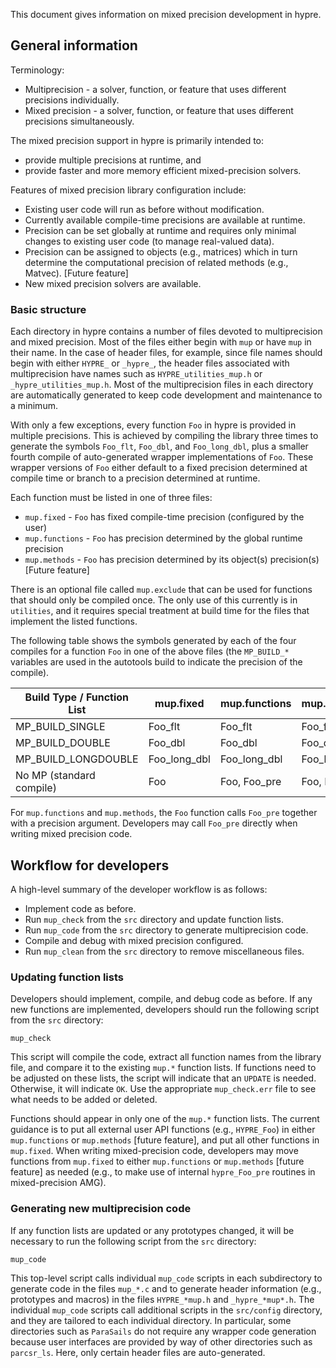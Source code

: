 This document gives information on mixed precision development in hypre.

## General information

Terminology:
* Multiprecision - a solver, function, or feature that uses different precisions individually.
* Mixed precision - a solver, function, or feature that uses different precisions simultaneously.

The mixed precision support in hypre is primarily intended to:
* provide multiple precisions at runtime, and
* provide faster and more memory efficient mixed-precision solvers.

Features of mixed precision library configuration include:
* Existing user code will run as before without modification.
* Currently available compile-time precisions are available at runtime.
* Precision can be set globally at runtime and requires only minimal changes to existing user code (to manage real-valued data).
* Precision can be assigned to objects (e.g., matrices) which in turn determine the computational precision of related methods (e.g., Matvec). [Future feature]
* New mixed precision solvers are available.

### Basic structure

Each directory in hypre contains a number of files devoted to multiprecision and mixed precision.  Most of the files either begin with `mup` or have `mup` in their name.  In the case of header files, for example, since file names should begin with either `HYPRE_` or `_hypre_`, the header files associated with multiprecision have names such as `HYPRE_utilities_mup.h` or `_hypre_utilities_mup.h`.  Most of the multiprecision files in each directory are automatically generated to keep code development and maintenance to a minimum.

With only a few exceptions, every function `Foo` in hypre is provided in multiple precisions.  This is achieved by compiling the library three times to generate the symbols `Foo_flt`, `Foo_dbl`, and `Foo_long_dbl`, plus a smaller fourth compile of auto-generated wrapper implementations of `Foo`.  These wrapper versions of `Foo` either default to a fixed precision determined at compile time or branch to a precision determined at runtime.

Each function must be listed in one of three files:
- `mup.fixed` - `Foo` has fixed compile-time precision (configured by the user)
- `mup.functions` - `Foo` has precision determined by the global runtime precision
- `mup.methods` - `Foo` has precision determined by its object(s) precision(s) [Future feature]

There is an optional file called `mup.exclude` that can be used for functions that should only be compiled once.  The only use of this currently is in `utilities`, and it requires special treatment at build time for the files that implement the listed functions.

The following table shows the symbols generated by each of the four compiles for a function `Foo` in one of the above files (the `MP_BUILD_*` variables are used in the autotools build to indicate the precision of the compile).

| Build Type / Function List | mup.fixed     | mup.functions | mup.methods   |
|----------------------------|---------------|---------------|---------------|
| MP_BUILD_SINGLE            | Foo_flt       | Foo_flt       | Foo_flt       |
| MP_BUILD_DOUBLE            | Foo_dbl       | Foo_dbl       | Foo_dbl       |
| MP_BUILD_LONGDOUBLE        | Foo_long_dbl  | Foo_long_dbl  | Foo_long_dbl  |
| No MP (standard compile)   | Foo           | Foo, Foo_pre  | Foo, Foo_pre  |

For `mup.functions` and `mup.methods`, the `Foo` function calls `Foo_pre` together with a precision argument.  Developers may call `Foo_pre` directly when writing mixed precision code.

## Workflow for developers

A high-level summary of the developer workflow is as follows:
- Implement code as before.
- Run `mup_check` from the `src` directory and update function lists.
- Run `mup_code` from the `src` directory to generate multiprecision code.
- Compile and debug with mixed precision configured.
- Run `mup_clean` from the `src` directory to remove miscellaneous files.

### Updating function lists

Developers should implement, compile, and debug code as before.  If any new functions are implemented, developers should run the following script from the `src` directory:
```
mup_check
```
This script will compile the code, extract all function names from the library file, and compare it to the existing `mup.*` function lists.  If functions need to be adjusted on these lists, the script will indicate that an `UPDATE` is needed.  Otherwise, it will indicate `OK`.  Use the appropriate `mup_check.err` file to see what needs to be added or deleted.

Functions should appear in only one of the `mup.*` function lists.  The current guidance is to put all external user API functions (e.g., `HYPRE_Foo`) in either `mup.functions` or `mup.methods` [future feature], and put all other functions in `mup.fixed`.  When writing mixed-precision code, developers may move functions from `mup.fixed` to either `mup.functions` or `mup.methods` [future feature] as needed (e.g., to make use of internal `hypre_Foo_pre` routines in mixed-precision AMG).

### Generating new multiprecision code

If any function lists are updated or any prototypes changed, it will be necessary to run the following script from the `src` directory:
```
mup_code
```
This top-level script calls individual `mup_code` scripts in each subdirectory to generate code in the files `mup_*.c` and to generate header information (e.g., prototypes and macros) in the files `HYPRE_*mup.h` and `_hypre_*mup*.h`.  The individual `mup_code` scripts call additional scripts in the `src/config` directory, and they are tailored to each individual directory.  In particular, some directories such as `ParaSails` do not require any wrapper code generation because user interfaces are provided by way of other directories such as `parcsr_ls`.  Here, only certain header files are auto-generated.

